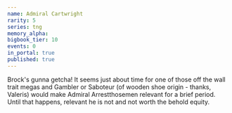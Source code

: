 ```yaml
---
name: Admiral Cartwright
rarity: 5
series: tng
memory_alpha:
bigbook_tier: 10
events: 0
in_portal: true
published: true
---
```


Brock's gunna getcha! It seems just about time for one of those off the wall trait megas and Gambler or Saboteur (of wooden shoe origin - thanks, Valeris) would make Admiral Arrestthosemen relevant for a brief period. Until that happens, relevant he is not and not worth the behold equity.
